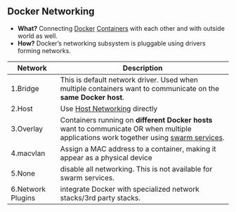 ## Docker Networking
- **What?** Connecting [Docker](../../Docker) [Containers](../../Containers) with each other and with outside world as well.
- **How?** Docker’s networking subsystem is pluggable using drivers forming networks.

|Network|Description|
|---|---|
|1.Bridge|This is default network driver. Used when multiple containers want to communicate on the **same Docker host**.|
|2.Host|Use [Host Networking]() directly|
|3.Overlay|Containers running on **different Docker hosts** want to communicate OR when multiple applications work together using [swarm services]().|
|4.macvlan|Assign a MAC address to a container, making it appear as a physical device|
|5.None|disable all networking. This is not available for swarm services.|
|6.Network Plugins|integrate Docker with specialized network stacks/3rd party stacks.|
